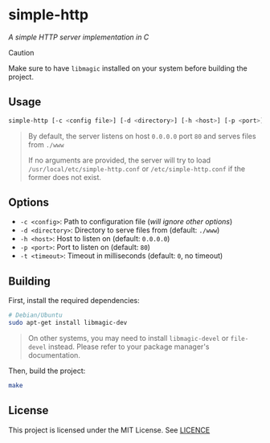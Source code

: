 # simple-http

_A simple HTTP server implementation in C_

> [!CAUTION]
>
> Make sure to have `libmagic` installed on your system before building the project.

## Usage

```bash
simple-http [-c <config file>] [-d <directory>] [-h <host>] [-p <port>] [-t <timeout]
```

> By default, the server listens on host `0.0.0.0` port `80` and serves files from `./www`
>
> If no arguments are provided, the server will try to load `/usr/local/etc/simple-http.conf` or `/etc/simple-http.conf` if the former does not exist.

## Options

- `-c <config>`: Path to configuration file (_will ignore other options_)
- `-d <directory>`: Directory to serve files from (default: `./www`)
- `-h <host>`: Host to listen on (default: `0.0.0.0`)
- `-p <port>`: Port to listen on (default: `80`)
- `-t <timeout>`: Timeout in milliseconds (default: `0`, no timeout)

## Building

First, install the required dependencies:

```bash
# Debian/Ubuntu
sudo apt-get install libmagic-dev
```

> On other systems, you may need to install `libmagic-devel` or `file-devel` instead.
> Please refer to your package manager's documentation.

Then, build the project:

```bash
make
```

## License

This project is licensed under the MIT License.
See [LICENCE](LICENCE)
